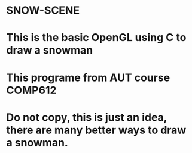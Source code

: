 # SNOW-SCENE
# This is the basic OpenGL using C to draw a snowman 
# This programe from AUT course COMP612
# Do not copy, this is just an idea, there are many better ways to draw a snowman.
